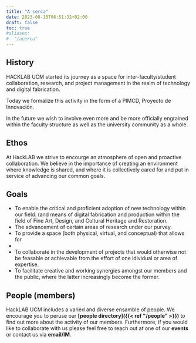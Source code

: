 ```yaml
---
title: "A cerca"
date: 2023-08-10T06:51:32+02:00
draft: false
toc: true
#aliases:
#- "/acerca"
---
```


## History

HACKLAB UCM started its journey as a space for inter-faculty/student collaboration, research, and project management in the realm of technology and digital fabrication.

Today we formalize this activity in the form of a PIMCD, Proyecto de Innovación.

In the future we wish to involve even more and be more officially engrained within the faculty structure as well as the university community as a whole.


## Ethos

At HackLAB we strive to encourge an atmosphere of open and proactive collaboration. We believe in the importance of creating an environment where knowledge is shared, and where it is collectively cared for and put in service of advancing our common goals.


## Goals

- To enable the critical and proficient adoption of new technology within our field. (and means of digital fabrication and production within the field of Fine Art, Design, and Cultural Heritage and Restoration.
- The advancement of certain areas of research under our purvey.
- To provide a space (both physical, virtual, and conceptual) that allows for 
-  
- To collaborate in the development of projects that would otherwise not be feasable or achievable from the effort of one idividual or area of expertise.
- To facilitate creative and working synergies amongst our members and the public, where the latter increasingly become the former.


## People (members)

HackLAB UCM includes a varied and diverse ensamble of people. We encourage you to peruse our **[people directory]({{< ref "/people" >}})** to find out more about the activity of our members.
Furthermore, if you would like to collaborate with us please feel free to reach out at one of our **events** or contact us via **email/IM**. 

